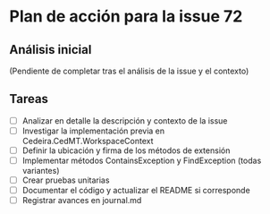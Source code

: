 # Plan de acción para la issue 72

## Análisis inicial

(Pendiente de completar tras el análisis de la issue y el contexto)

## Tareas

- [ ] Analizar en detalle la descripción y contexto de la issue
- [ ] Investigar la implementación previa en Cedeira.CedMT.WorkspaceContext
- [ ] Definir la ubicación y firma de los métodos de extensión
- [ ] Implementar métodos ContainsException y FindException (todas variantes)
- [ ] Crear pruebas unitarias
- [ ] Documentar el código y actualizar el README si corresponde
- [ ] Registrar avances en journal.md 